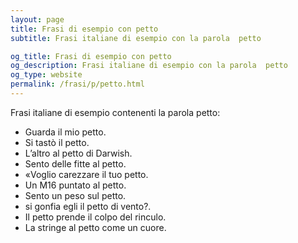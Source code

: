 ```yaml
---
layout: page
title: Frasi di esempio con petto 
subtitle: Frasi italiane di esempio con la parola  petto

og_title: Frasi di esempio con petto 
og_description: Frasi italiane di esempio con la parola  petto
og_type: website
permalink: /frasi/p/petto.html
---
```


Frasi italiane di esempio contenenti la parola petto:


- Guarda il mio petto.
- Si tastò il petto.
- L’altro al petto di Darwish.
- Sento delle fitte al petto.
- «Voglio carezzare il tuo petto.
- Un M16 puntato al petto.
- Sento un peso sul petto.
- si gonfia egli il petto di vento?.
- Il petto prende il colpo del rinculo.
- La stringe al petto come un cuore.
